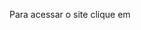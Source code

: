 Para acessar o site clique em

<a href="https://capitaozila.github.io/PROG3---FINAL/html/index.html">
<h1><a href="https://capitaozila.github.io/PROG3---FINAL/html/"></a></h1>
